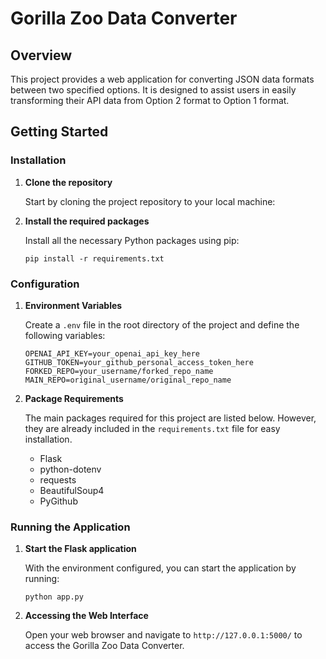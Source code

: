 # Gorilla Zoo Data Converter

## Overview

This project provides a web application for converting JSON data formats between two specified options. It is designed to assist users in easily transforming their API data from Option 2 format to Option 1 format.

## Getting Started

### Installation

1. **Clone the repository**

   Start by cloning the project repository to your local machine:

2. **Install the required packages**

   Install all the necessary Python packages using pip:

   ```
   pip install -r requirements.txt
   ```

### Configuration

1. **Environment Variables**

   Create a `.env` file in the root directory of the project and define the following variables:

   ```
   OPENAI_API_KEY=your_openai_api_key_here
   GITHUB_TOKEN=your_github_personal_access_token_here
   FORKED_REPO=your_username/forked_repo_name
   MAIN_REPO=original_username/original_repo_name
   ```

2. **Package Requirements**

   The main packages required for this project are listed below. However, they are already included in the `requirements.txt` file for easy installation.

   - Flask
   - python-dotenv
   - requests
   - BeautifulSoup4
   - PyGithub

### Running the Application

1. **Start the Flask application**

   With the environment configured, you can start the application by running:

   ```
   python app.py
   ```

2. **Accessing the Web Interface**

   Open your web browser and navigate to `http://127.0.0.1:5000/` to access the Gorilla Zoo Data Converter.